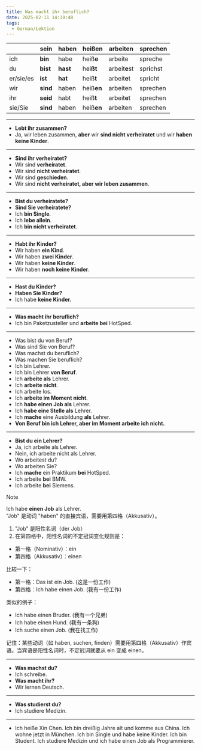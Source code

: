 ```yaml
---
title: Was macht ihr beruflich?
date: 2025-02-11 14:30:48
tags:
  - German/Lektion
---
```


|           | sein     | haben    | heißen     | arbeiten      | sprechen     |
| --------- | -------- | -------- | ---------- | ------------- | ------------ |
| ich       | **bin**  | habe     | heiß**e**  | arbeite       | spreche      |
| du        | **bist** | **hast** | hei**ßt**  | arbeit**e**st | spr**i**chst |
| er/sie/es | **ist**  | **hat**  | heiß**t**  | arbeit**e**t  | spr**i**cht  |
| wir       | **sind** | haben    | heiß**en** | arbeiten      | sprechen     |
| ihr       | **seid** | habt     | heiß**t**  | arbeit**e**t  | sprechen     |
| sie/Sie   | **sind** | haben    | heiß**en** | arbeiten      | sprechen     |

---
- **Lebt ihr zusammen?**
- Ja, wir leben zusammen, **aber** wir **sind nicht verheiratet** und wir **haben keine Kinder**.
---
- **Sind ihr verheiratet?**
- Wir sind **verheiratet**.
- Wir sind **nicht verheiratet**.
- Wir sind **geschieden**.
- Wir sind **nicht verheiratet, aber wir leben zusammen**.
---
- **Bist du verheiratete?**
- **Sind Sie verheiratete?**
- Ich **bin Single**.
- Ich **lebe allein**.
- Ich **bin nicht verheiratet**.
---
- **Habt ihr Kinder?**
- Wir haben **ein Kind**.
- Wir haben **zwei Kinder**.
- Wir haben **keine Kinder**.
- Wir haben **noch keine Kinder**.
---
- **Hast du Kinder?**
- **Haben Sie Kinder?**
- Ich habe **keine Kinder.**
---
- **Was macht ihr beruflich?**
- Ich bin Paketzusteller und **arbeite bei** HotSped.
---
- Was bist du von Beruf?
- Was sind Sie von Beruf?
- Was machst du beruflich?
- Was machen Sie beruflich?
- Ich bin Lehrer.
- Ich bin Lehrer **von Beruf**.
- Ich **arbeite als** Lehrer.
- Ich **arbeite nicht**.
- Ich arbeite los.
- Ich **arbeite im Moment nicht**.
- Ich **habe einen Job als** Lehrer.
- Ich **habe eine Stelle als** Lehrer.
- Ich **mache** eine Ausbildung **als** Lehrer.
- **Von Beruf bin ich Lehrer, aber im Moment arbeite ich nicht.**
---
- **Bist du ein Lehrer?**
- Ja, ich arbeite als Lehrer.
- Nein, ich arbeite nicht als Lehrer.
- Wo arbeitest du?
- Wo arbeiten Sie?
- Ich **mache** ein Praktikum **bei** HotSped.
- Ich arbeite **bei** BMW.
- Ich arbeite **bei** Siemens.

> [!NOTE]
>
> Ich habe **einen Job** als Lehrer.  
> "Job" 是动词 "haben" 的直接宾语，需要用第四格（Akkusativ）。
>
> 1. "Job" 是阳性名词（der Job）
> 2. 在第四格中，阳性名词的不定冠词变化规则是：
> 	- 第一格（Nominativ）：ein
> 	- 第四格（Akkusativ）：einen
>
> 比较一下：
>
> - 第一格：Das ist ein Job. (这是一份工作)
> - 第四格：Ich habe einen Job. (我有一份工作)
>
> 类似的例子：
>
> - Ich habe einen Bruder. (我有一个兄弟)
> - Ich habe einen Hund. (我有一条狗)
> - Ich suche einen Job. (我在找工作)
>
> 记住：某些动词（如 haben, suchen, finden）需要用第四格（Akkusativ）作宾语。当宾语是阳性名词时，不定冠词就要从 ein 变成 einen。

---
- **Was machst du?**
- Ich schreibe.
- **Was macht ihr?**
- Wir lernen Deutsch.
---
- **Was studierst du?**
- Ich studiere Medizin.
---
 - Ich heiße Xin Chen. Ich bin dreißig Jahre alt und komme aus China. Ich wohne jetzt in München. Ich bin Single und habe keine Kinder. Ich bin Student. Ich studiere Medizin und ich habe einen Job als Programmierer.
